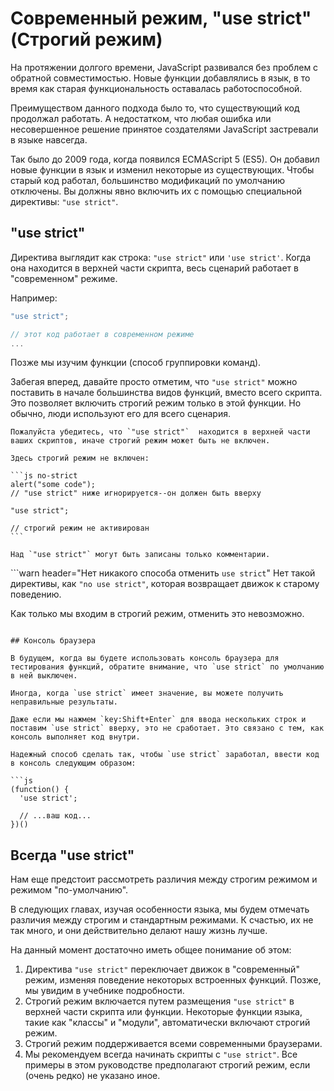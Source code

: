# Современный режим, "use strict"(Строгий режим)

На протяжении долгого времени, JavaScript развивался без проблем с обратной совместимостью. Новые функции добавлялись в язык, в то время как старая функциональность оставалась работоспособной.

Преимуществом данного подхода было то, что существующий код продолжал работать. А недостатком, что любая ошибка или несовершенное решение принятое создателями JavaScript застревали в языке навсегда.

Так было до 2009 года, когда появился ECMAScript 5 (ES5). Он добавил новые функции в язык и изменил некоторые из существующих. Чтобы старый код работал, большинство модификаций по умолчанию отключены. Вы должны явно включить их с помощью специальной директивы: `"use strict"`.

## "use strict"

Директива выглядит как строка: `"use strict"` или `'use strict'`. Когда она находится в верхней части скрипта, весь сценарий работает в  "современном" режиме.

Например:

```js
"use strict";

// этот код работает в современном режиме
...
```

Позже мы изучим функции (способ группировки команд).

Забегая вперед, давайте просто отметим, что `"use strict"` можно поставить в начале большинства видов функций, вместо всего скрипта. Это позволяет включить строгий режим только в этой функции. Но обычно, люди используют его для всего сценария.


````warn header="Убедитесь, что \"use strict\" находится вверху"
Пожалуйста убедитесь, что `"use strict"`  находится в верхней части ваших скриптов, иначе строгий режим может быть не включен.

Здесь строгий режим не включен:

```js no-strict
alert("some code");
// "use strict" ниже игнорируется--он должен быть вверху

"use strict";

// строгий режим не активирован
```

Над `"use strict"` могут быть записаны только комментарии.
````

```warn header="Нет никакого способа отменить `use strict`"
Нет такой директивы, как `"no use strict"`, которая возвращает движок к старому поведению.

Как только мы входим в строгий режим, отменить это невозможно.
```

## Консоль браузера

В будущем, когда вы будете использовать консоль браузера для тестирования функций, обратите внимание, что `use strict` по умолчанию в ней выключен.

Иногда, когда `use strict` имеет значение, вы можете получить неправильные результаты.

Даже если мы нажмем `key:Shift+Enter` для ввода нескольких строк и поставим `use strict` вверху, это не сработает. Это связано с тем, как консоль выполняет код внутри.

Надежный способ сделать так, чтобы `use strict` заработал, ввести код в консоль следующим образом:

```js
(function() {
  'use strict';

  // ...ваш код...
})()
```

## Всегда "use strict"

Нам еще предстоит рассмотреть различия между строгим режимом и режимом "по-умолчанию".

В следующих главах, изучая особенности языка, мы будем отмечать различия между строгим и стандартным режимами. К счастью, их не так много, и они действительно делают нашу жизнь лучше.

На данный момент достаточно иметь общее понимание об этом:

1. Директива `"use strict"` переключает движок в "современный" режим, изменяя поведение некоторых встроенных функций. Позже, мы увидим в учебнике подробности.
2. Строгий режим включается путем размещения `"use strict"` в верхней части скрипта или функции. Некоторые функции языка, такие как "классы" и "модули", автоматически включают строгий режим.
3. Строгий режим поддерживается всеми современными браузерами.
4. Мы рекомендуем всегда начинать скрипты с `"use strict"`. Все примеры в этом руководстве предполагают строгий режим, если (очень редко) не указано иное.
